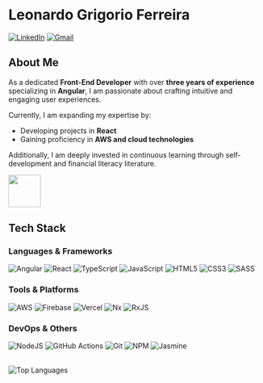 # Leonardo Grigorio Ferreira

[![LinkedIn](https://img.shields.io/badge/LinkedIn-%230077B5.svg?logo=linkedin&logoColor=white)](https://www.linkedin.com/in/leonardo-grigorio-ferreira/) [![Gmail](https://img.shields.io/badge/Gmail-D14836?logo=gmail&logoColor=white)](mailto:leo.grigorio16@gmail.com)

## About Me
As a dedicated **Front-End Developer** with over **three years of experience** specializing in **Angular**, I am passionate about crafting intuitive and engaging user experiences. 

Currently, I am expanding my expertise by:
- Developing projects in **React**
- Gaining proficiency in **AWS and cloud technologies**

Additionally, I am deeply invested in continuous learning through self-development and financial literacy literature.

<a href="https://www.credly.com/badges/08549e01-a715-4af4-9188-2f7cb18cf207">
  <img src="https://miro.medium.com/v2/resize:fit:512/0*P7dmdm5OCZaMEPOG" width="64" />
</a>

## Tech Stack

### Languages & Frameworks
![Angular](https://img.shields.io/badge/angular-%23DD0031.svg?style=flat&logo=angular&logoColor=white) ![React](https://img.shields.io/badge/react-%2320232a.svg?style=flat&logo=react&logoColor=%2361DAFB) ![TypeScript](https://img.shields.io/badge/typescript-%23007ACC.svg?style=flat&logo=typescript&logoColor=white) ![JavaScript](https://img.shields.io/badge/javascript-%23323330.svg?style=flat&logo=javascript&logoColor=%23F7DF1E) ![HTML5](https://img.shields.io/badge/html5-%23E34F26.svg?style=flat&logo=html5&logoColor=white) ![CSS3](https://img.shields.io/badge/css3-%231572B6.svg?style=flat&logo=css3&logoColor=white) ![SASS](https://img.shields.io/badge/SASS-hotpink.svg?style=flat&logo=SASS&logoColor=white) 

### Tools & Platforms
![AWS](https://img.shields.io/badge/AWS-%23FF9900.svg?style=flat&logo=amazon-aws&logoColor=white) ![Firebase](https://img.shields.io/badge/firebase-%23039BE5.svg?style=flat&logo=firebase) ![Vercel](https://img.shields.io/badge/vercel-%23000000.svg?style=flat&logo=vercel&logoColor=white) ![Nx](https://img.shields.io/badge/nx-143055?style=flat&logo=nx&logoColor=white) ![RxJS](https://img.shields.io/badge/rxjs-%23B7178C.svg?style=flat&logo=reactivex&logoColor=white) 

### DevOps & Others
![NodeJS](https://img.shields.io/badge/node.js-6DA55F?style=flat&logo=node.js&logoColor=white) ![GitHub Actions](https://img.shields.io/badge/github%20actions-%232671E5.svg?style=flat&logo=githubactions&logoColor=white) ![Git](https://img.shields.io/badge/git-%23F05033.svg?style=flat&logo=git&logoColor=white) ![NPM](https://img.shields.io/badge/NPM-%23CB3837.svg?style=flat&logo=npm&logoColor=white) ![Jasmine](https://img.shields.io/badge/jasmine-%238A4182.svg?style=flat&logo=jasmine&logoColor=white)

</br>![Top Languages](https://github-readme-stats.vercel.app/api/top-langs/?username=leogrigs&theme=neon&hide_border=true&include_all_commits=false&count_private=false&layout=compact)
